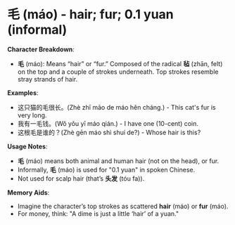 # **毛 (máo) - hair; fur; 0.1 yuan (informal)**

**Character Breakdown**:  
- **毛** (máo): Means “hair” or “fur.” Composed of the radical **毡** (zhān, felt) on the top and a couple of strokes underneath. Top strokes resemble stray strands of hair.

**Examples**:  
- 这只猫的毛很长。(Zhè zhī māo de máo hěn cháng.) - This cat's fur is very long.  
- 我有一毛钱。(Wǒ yǒu yī máo qián.) - I have one (10-cent) coin.  
- 这根毛是谁的？(Zhè gēn máo shì shuí de?) - Whose hair is this?

**Usage Notes**:  
- **毛** (máo) means both animal and human hair (not on the head), or fur.  
- Informally, **毛** (máo) is used for "0.1 yuan" in spoken Chinese.  
- Not used for scalp hair (that’s **头发** (tóu fa)).

**Memory Aids**:  
- Imagine the character’s top strokes as scattered **hair** (máo) or **fur** (máo).  
- For money, think: "A dime is just a little ‘hair’ of a yuan."